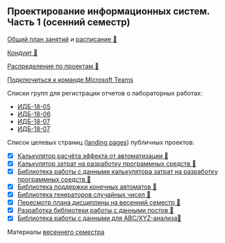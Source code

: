 ## Проектирование информационных систем. Часть 1 (осенний семестр)

[Общий план занятий](https://github.com/stankin/design-part-1/wiki) и [расписание 👣](https://docs.google.com/spreadsheets/d/19hAjY3WZ7DT6VLKv2CbFVIIoVBDMk4R-ht0JSeZyeF8/edit#gid=1944451846)

[Кондуит 👣](https://docs.google.com/spreadsheets/d/1RzC8UGs5BOLfuqu_TrQMsynlbSCbhmbmH8lqjVV-p3M/edit?usp=sharing)

[Распределение по проектам 👣](https://docs.google.com/spreadsheets/d/1xeEqwI0cFHh2yYPohM6i8j57llVZBQ0uiFibuWjlwGw/edit#gid=0)

[Подключиться к команде Microsoft Teams](https://teams.microsoft.com/l/team/19%3a3j5VmVBBVEdSkyKXdt2fHiyVF_J_QbnIbQkjXcEz3501%40thread.tacv2/conversations?groupId=10a5bf25-5865-486b-8bea-2dd74dc66219&tenantId=fc6821dc-cc93-4bf0-bdd7-a278d6dba3ea)

Списки групп для регистрации отчетов о лабораторных работах: 
* [ИДБ-18-05](https://github.com/stankin/design-part-1/wiki/list-idb-18-05) 
* [ИДБ-18-06](https://github.com/stankin/design-part-1/wiki/list-idb-18-06) 
* [ИДБ-18-07](https://github.com/stankin/design-part-1/wiki/list-idb-18-07)
* [ИДБ-18-07](https://github.com/stankin/design-part-1/wiki/list-idb-18-08)

Список целевых страниц ([landing pages](https://ru.wikipedia.org/wiki/%D0%A6%D0%B5%D0%BB%D0%B5%D0%B2%D0%B0%D1%8F_%D1%81%D1%82%D1%80%D0%B0%D0%BD%D0%B8%D1%86%D0%B0)) публичных проектов:
* [x] [Калькулятор расчёта эффекта от автоматизации 👣](https://github.com/stankin/oop-app/tree/master/EffectsCalc)
* [x] [Калькулятор затрат на разработку программных средств 👣](https://github.com/stankin/oop-app/tree/master/milenchiki)
* [x] [Библиотека работы с данными калькулятора затрат на разработку программных средств 👣](https://github.com/stankin/oop-model/tree/master/practice_team)
* [x] [Библиотека поддержки конечных автоматов 👣](https://github.com/stankin/oop-stat/tree/master/2xApple)
* [x] [Библиотека генераторов случайных чисел 👣](https://github.com/stankin/oop-stat/tree/master/stohastic)
* [x] [Пересмотр плана дисциплины на весенний семестр 👣](https://github.com/stankin/design-part-2)
* [x] [Разработка библиотеки работы с данными постов 👣](https://github.com/monpase007/Praktika)
* [x] [Библиотека работы с данными для ABC/XYZ-анализа👣](https://github.com/PQlavka/stankin-SCRYAM/)

Материалы [весеннего семестра](https://github.com/stankin/design-part-2)
